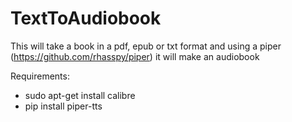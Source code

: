 # TextToAudiobook
This will take a book in a pdf, epub or txt format and using a piper (https://github.com/rhasspy/piper) it will make an audiobook

Requirements:
- sudo apt-get install calibre
- pip install piper-tts
